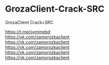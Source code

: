 # GrozaClient-Crack-SRC
GrozaClient Crack+SRC

https://t.me/oyminebd <br>
https://vk.com/zamorozkaclient <br>
https://vk.com/zamorozkaclient <br>
https://vk.com/zamorozkaclient <br>
https://vk.com/zamorozkaclient <br>
https://vk.com/zamorozkaclient <br>
